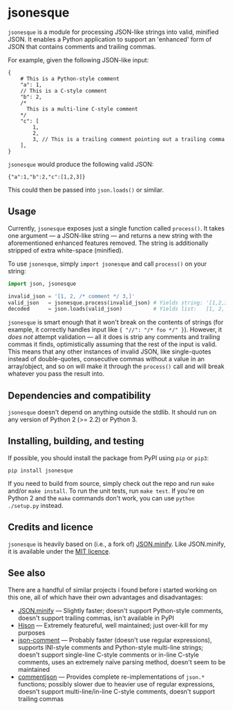 # jsonesque

`jsonesque` is a module for processing JSON-like strings into valid, minified
JSON. It enables a Python application to support an 'enhanced' form of JSON that
contains comments and trailing commas.

For example, given the following JSON-like input:

```
{
    # This is a Python-style comment
    "a": 1,
    // This is a C-style comment
    "b": 2,
    /*
      This is a multi-line C-style comment
    */
    "c": [
        1,
        2,
        3, // This is a trailing comment pointing out a trailing comma
    ],
}
```

`jsonesque` would produce the following valid JSON:

```
{"a":1,"b":2,"c":[1,2,3]}
```

This could then be passed into `json.loads()` or similar.

## Usage

Currently, `jsonesque` exposes just a single function called `process()`. It
takes one argument — a JSON-like string — and returns a new string with the
aforementioned enhanced features removed. The string is additionally stripped of
extra white-space (minified).

To use `jsonesque`, simply `import jsonesque` and call `process()` on your
string:

```python
import json, jsonesque

invalid_json = '[1, 2, /* comment */ 3,]'
valid_json   = jsonesque.process(invalid_json) # Yields string: '[1,2,3]'
decoded      = json.loads(valid_json)          # Yields list:   [1, 2, 3]
```

`jsonesque` is smart enough that it won't break on the contents of strings (for
example, it correctly handles input like `{ "//": "/* foo */" }`). However, it
*does not* attempt validation — all it does is strip any comments and trailing
commas it finds, optimistically assuming that the rest of the input is valid.
This means that any other instances of invalid JSON, like single-quotes instead
of double-quotes, consecutive commas without a value in an array/object, and so
on will make it through the `process()` call and will break whatever you pass
the result into.

## Dependencies and compatibility

`jsonesque` doesn't depend on anything outside the stdlib. It should run on any
version of Python 2 (>= 2.2) or Python 3.

## Installing, building, and testing

If possible, you should install the package from PyPI using `pip` or `pip3`:

```
pip install jsonesque
```

If you need to build from source, simply check out the repo and run `make`
and/or `make install`. To run the unit tests, run `make test`. If you're on
Python 2 and the `make` commands don't work, you can use `python ./setup.py`
instead.

## Credits and licence

`jsonesque` is heavily based on (i.e., a fork of)
[JSON.minify](https://github.com/getify/JSON.minify/tree/python). Like
JSON.minify, it is available under the [MIT licence](LICENCE).

## See also

There are a handful of similar projects i found before i started working on
this one, all of which have their own advantages and disadvantages:

* [JSON.minify](https://github.com/getify/JSON.minify/tree/python) —
  Slightly faster; doesn't support Python-style comments, doesn't support
  trailing commas, isn't available in PyPI
* [Hjson](https://github.com/laktak/hjson-py/) —
  Extremely featureful, well maintained; just over-kill for my purposes
* [json-comment](https://bitbucket.org/Dando_Real_ITA/json-comment) —
  Probably faster (doesn't use regular expressions), supports INI-style comments
  and Python-style multi-line strings; doesn't support single-line C-style
  comments or in-line C-style comments, uses an extremely naïve parsing method,
  doesn't seem to be maintained
* [commentjson](https://github.com/vaidik/commentjson) —
  Provides complete re-implementations of `json.*` functions; possibly slower
  due to heavier use of regular expressions, doesn't support multi-line/in-line
  C-style comments, doesn't support trailing commas


